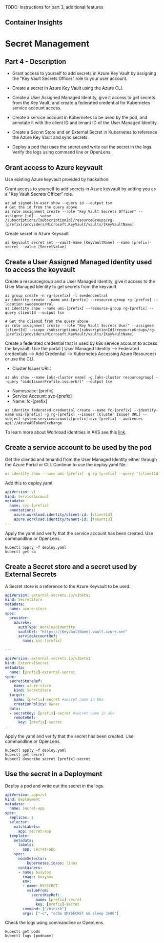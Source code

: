 TODO: Instructions for part 3, additional features

## Container Insights

# Secret Management

## Part 4 - Description

- Grant access to yourself to add secrets in Azure Key Vault by assigning the "Key Vault Secrets Officer" role to your user account.

- Create a secret in Azure Key Vault using the Azure CLI.

- Create a User Assigned Managed Identity, give it access to get secrets from the Key Vault, and create a federated credential for Kubernetes service account access.

- Create a service account in Kubernetes to be used by the pod, and annotate it with the client ID and tenant ID of the User Managed Identity.

- Create a Secret Store and an External Secret in Kubernetes to reference the Azure Key Vault and sync secrets.

- Deploy a pod that uses the secret and write out the secret in the logs. Verify the logs using command line or OpenLens.


## Grant access to Azure keyvault 
Use existing Azure keyvault provided by hackathon. 

Grant access to yourself to add secrets in Azure keyvault by adding you as a "Key Vault Secrets Officer" role. 

```shell
az ad signed-in-user show --query id --output tsv
# Get the id from the query above
az role assignment create --role "Key Vault Secrets Officer" --assignee [id] --scope /subscriptions/[subscriptionId]/resourceGroups/rg-[prefix]/providers/Microsoft.KeyVault/vaults/[KeyVaultName]
```
Create secret in Azure Keyvault
```shell
az keyvault secret set --vault-name [KeyVaultName] --name [prefix]-secret --value [SecretValue]
```

## Create a User Assigned Managed Identity used to access the keyvault

Create a resourcegroup and a User Managed Identity, give it access to the User Managed Identity to get secrets from the keyvault.
```shell
az group create -n rg-[prefix] -l swedencentral
az identity create --name umi-[prefix] --resource-group rg-[prefix] --location swedencentral
az identity show --name umi-[prefix] --resource-group rg-[prefix] --query clientId --output tsv

# Get the clienId from the query above
az role assignment create --role "Key Vault Secrets User" --assignee [clientId] --scope /subscriptions/[subscriptionId]/resourceGroups/rg-[prefix]/providers/Microsoft.KeyVault/vaults/[KeyVaultName]
```

Create a federated credential that is used by k8s service account to access the keyvault. Use the portal ( User Managed Identity --> Federated credentials --> Add Credential --> Kubernetes Accessing Azure Resources) or use the CLI. 

- Cluster Issuer URL: 
```shell
az aks show --name [aks-cluster name] -g [aks-cluster resourcegroup] --query "oidcIssuerProfile.issuerUrl" --output tsv 
```
- Namespace:  [prefix]
- Service Account:  svc-[prefix] 
- Name:  fc-[prefix]

```shell
az identity federated-credential create --name fc-[prefix] --identity-name umi-[prefix] -g rg-[prefix] --issuer [Cluster Issuer URL] --subject system:serviceaccount:[prefix]:svc-[prefix] --audiences api://AzureADTokenExchange
```

To learn more about Workload identities in AKS see this [link](https://learn.microsoft.com/en-us/azure/aks/workload-identity-overview?tabs=dotnet). 


## Create a service account to be used by the pod

Get the clientid and tenantid from the User Managed Identity either through the Azure Portal or CLI. Continue to use the deploy.yaml file. 

```yaml
az identity show --name umi-[prefix] -g rg-[prefix] --query "{clientId:clientId,tenantId:tenantId}" --output tsv
```

Add this to deploy.yaml.

```yaml
apiVersion: v1
kind: ServiceAccount
metadata:
  name: svc-[prefix]
  annotations:
    azure.workload.identity/client-id: [clientId]
    azure.workload.identity/tenant-id: [tenantId]
---
```
Apply the yaml and verify that the service account has been created. Use commandline or OpenLens.    

```shell
kubectl apply -f deploy.yaml
kubectl get sa
```

## Create a Secret store and a secret used by External Secrets 

A Secret store is a reference to the Azure Keyvault to be used.


```yaml
apiVersion: external-secrets.io/v1beta1
kind: SecretStore
metadata:
  name: azure-store
spec:
  provider:
    azurekv:
      authType: WorkloadIdentity
      vaultUrl: "https://[KeyVaultName].vault.azure.net"
      serviceAccountRef:
        name: svc-[prefix]

---

apiVersion: external-secrets.io/v1beta1
kind: ExternalSecret
metadata:
  name: [prefix]-external-secret
spec:
  secretStoreRef:
    name: azure-store
    kind: SecretStore
  target:
    name: [prefix]-secret #secret name in k8s 
    creationPolicy: Owner
  data:
  - secretKey: [prefix]-secret #secret name in akv
    remoteRef:
      key: [prefix]-secret 
---
```

Apply the yaml and verify that the secret has been created. Use commandline or OpenLens.    

```shell
kubectl apply -f deploy.yaml
kubectl get secret
kubectl describe secret [prefix]-secret
```

## Use the secret in a Deployment 

Deploy a pod and write out the secret in the logs. 

```yaml
apiVersion: apps/v1
kind: Deployment
metadata:
  name: secret-app
spec:
  replicas: 1
  selector:
    matchLabels:
      app: secret-app
  template:
    metadata:
      labels:
        app: secret-app
    spec:
      nodeSelector:
          kubernetes.io/os: linux
      containers:
      - name: busybox
        image: busybox
        env:
        - name: MYSECRET
          valueFrom:
            secretKeyRef:
              name: [prefix]-secret
              key: [prefix]-secret
        command: ["/bin/sh"]
        args: ["-c", "echo $MYSECRET && sleep 3600"]
```

Check the logs using commandline or OpenLens. 

```shell
kubectl get pods
kubectl logs [podname]
```

